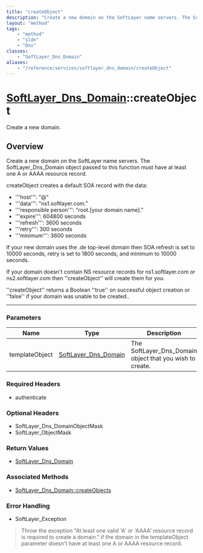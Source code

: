 ```yaml
---
title: "createObject"
description: "Create a new domain on the SoftLayer name servers. The SoftLayer_Dns_Domain object passed to this function must have at... "
layout: "method"
tags:
    - "method"
    - "sldn"
    - "Dns"
classes:
    - "SoftLayer_Dns_Domain"
aliases:
    - "/reference/services/softlayer_dns_domain/createObject"
---
```

# [SoftLayer_Dns_Domain](/reference/services/SoftLayer_Dns_Domain)::createObject

Create a new domain.


## Overview 
Create a new domain on the SoftLayer name servers. The SoftLayer_Dns_Domain object passed to this function must have at least one A or AAAA resource record. 

createObject creates a default SOA record with the data: 
* '''host''': "@"
* '''data''': "ns1.softlayer.com."
* '''responsible person''': "root.[your domain name]."
* '''expire''': 604800 seconds
* '''refresh''': 3600 seconds
* '''retry''': 300 seconds
* '''minimum''': 3600 seconds


If your new domain uses the .de top-level domain then SOA refresh is set to 10000 seconds, retry is set to 1800 seconds, and minimum to 10000 seconds. 

If your domain doesn't contain NS resource records for ns1.softlayer.com or ns2.softlayer.com then ''createObject'' will create them for you. 

''createObject'' returns a Boolean ''true'' on successful object creation or ''false'' if your domain was unable to be created.. 

-----

### Parameters 
|Name | Type | Description |
| --- | --- | --- |
|templateObject| <a href='/reference/datatypes/SoftLayer_Dns_Domain'>SoftLayer_Dns_Domain </a>| The SoftLayer_Dns_Domain object that you wish to create.|


### Required Headers
* authenticate


### Optional Headers
* SoftLayer_Dns_DomainObjectMask
* SoftLayer_ObjectMask

### Return Values
* <a href='/reference/datatypes/SoftLayer_Dns_Domain'>SoftLayer_Dns_Domain </a>


### Associated Methods

*  [SoftLayer_Dns_Domain::createObjects](/reference/services/SoftLayer_Dns_Domain/createObjects )



### Error Handling

* SoftLayer_Exception 

> Throw the exception "At least one valid 'A' or 'AAAA' resource record is required to create a domain." if the domain in the templateObject parameter doesn't have at least one A or AAAA resource record. 



